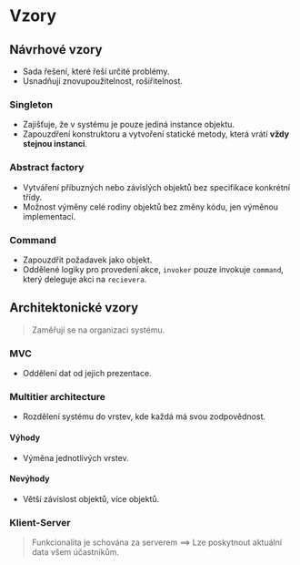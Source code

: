 # Vzory

## Návrhové vzory

- Sada řešení, které řeší určité problémy.
- Usnadňují znovupoužitelnost, rošiřitelnost.

### Singleton

- Zajišťuje, že v systému je pouze jediná instance objektu.
- Zapouzdření konstruktoru a vytvoření statické metody, která vrátí **vždy stejnou instanci**.

### Abstract factory

- Vytváření příbuzných nebo závislých objektů bez specifikace konkrétní třídy.
- Možnost výměny celé rodiny objektů bez změny kódu, jen výměnou implementací.

### Command

- Zapouzdřit požadavek jako objekt.
- Oddělené logiky pro provedení akce, `invoker` pouze invokuje `command`, který deleguje akci na `recievera`.

## Architektonické vzory

> Zaměřují se na organizaci systému.

### MVC

- Oddělení dat od jejich prezentace.

### Multitier architecture

- Rozdělení systému do vrstev, kde každá má svou zodpovědnost.

#### Výhody

- Výměna jednotlivých vrstev.

#### Nevýhody

- Větší závislost objektů, více objektů.

### Klient-Server

> Funkcionalita je schována za serverem ==> Lze poskytnout aktuální data všem účastníkům.
